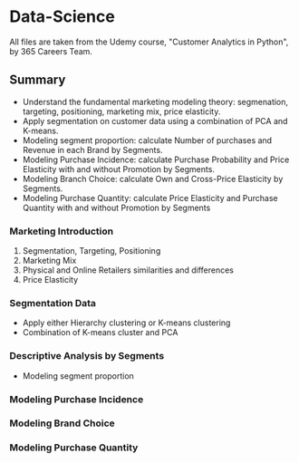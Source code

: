 # Data-Science 
All files are taken from the Udemy course, "Customer Analytics in Python", by 365 Careers Team.

## Summary
- Understand the fundamental marketing modeling theory: segmenation, targeting, positioning, marketing mix, price elasticity.
- Apply segmentation on customer data using a combination of PCA and K-means.
- Modeling segment proportion: calculate Number of purchases and Revenue in each Brand by Segments.
- Modeling Purchase Incidence: calculate Purchase Probability and Price Elasticity with and without Promotion by Segments.
- Modeling Branch Choice: calculate Own and Cross-Price Elasticity by Segments.
- Modeling Purchase Quantity: calculate Price Elasticity and Purchase Quantity with and without Promotion by Segments

### Marketing Introduction
1. Segmentation, Targeting, Positioning
2. Marketing Mix
3. Physical and Online Retailers similarities and differences
4. Price Elasticity

### Segmentation Data
- Apply either Hierarchy clustering or K-means clustering
- Combination of K-means cluster and PCA

### Descriptive Analysis by Segments
- Modeling segment proportion

### Modeling Purchase Incidence
### Modeling Brand Choice
### Modeling Purchase Quantity

